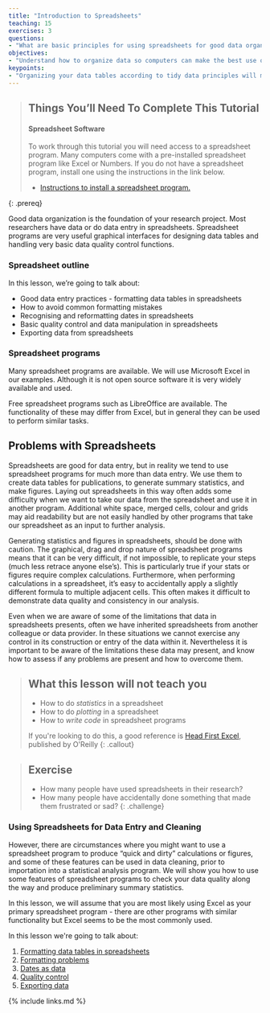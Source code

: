 ```yaml
---
title: "Introduction to Spreadsheets"
teaching: 15
exercises: 3
questions:
- "What are basic principles for using spreadsheets for good data organization?"
objectives:
- "Understand how to organize data so computers can make the best use of the data"
keypoints:
- "Organizing your data tables according to tidy data principles will make them easier for you and others to use for analysis."
---
```


> ## Things You’ll Need To Complete This Tutorial
> #### Spreadsheet Software
> To work through this tutorial you will need access to a spreadsheet program.
> Many computers come with a pre-installed spreadsheet program like Excel
> or Numbers.
> If you do not have a spreadsheet program, install one using the instructions
> in the link below.
> * [Instructions to install a spreadsheet program.]({{site.baseurl}}/setup.html)
>
{: .prereq}

Good data organization is the foundation of your research
project. Most researchers have data or do data entry in
spreadsheets. Spreadsheet programs are very useful graphical
interfaces for designing data tables and handling very basic data
quality control functions.

### Spreadsheet outline

In this lesson, we’re going to talk about:

- Good data entry practices - formatting data tables in spreadsheets
- How to avoid common formatting mistakes
- Recognising and reformatting dates in spreadsheets
- Basic quality control and data manipulation in spreadsheets
- Exporting data from spreadsheets

### Spreadsheet programs

Many spreadsheet programs are available. We will use Microsoft Excel in our examples.
Although it is not open source software it is very widely available and used.

Free spreadsheet programs such as LibreOffice are available.
The functionality of these may differ from Excel, but in general they can be used to perform similar tasks.

## Problems with Spreadsheets

Spreadsheets are good for data entry,
but in reality we tend to use spreadsheet programs for much more than data entry.
We use them to create data tables for publications,
to generate summary statistics,
and make figures.
Laying out spreadsheets in this way often adds some difficulty when we want
to take our data from the spreadsheet and use it in another program.
Additional white space, merged cells, colour and grids
may aid readability but are not easily handled by other programs
that take our spreadsheet as an input to further analysis.

Generating statistics and figures in spreadsheets, should be done with caution.
The graphical, drag and drop nature of spreadsheet programs means that it can be very difficult, if not impossible, to replicate your steps (much less retrace anyone else’s).
This is particularly true if your stats or figures require complex calculations.
Furthermore, when performing calculations in a spreadsheet, it’s easy to accidentally apply a slightly different formula to multiple adjacent cells.
This often makes it difficult to demonstrate data quality and consistency in our analysis.

Even when we are aware of some of the limitations that data in spreadsheets presents,
often we have inherited spreadsheets from another colleague or data provider.
In these situations we cannot exercise any control in its construction
or entry of the data within it.
Nevertheless it is important to be aware of the limitations these data may present, and know how to assess if any problems are present and how to overcome them.

> ## What this lesson will not teach you
> 
> - How to do *statistics* in a spreadsheet
> - How to do *plotting* in a spreadsheet
> - How to *write code* in spreadsheet programs
> 
> If you're looking to do this, a good reference is
> [Head First Excel](https://www.amazon.com/Head-First-Excel-learners-spreadsheets/dp/0596807694/ref=sr_1_1?ie=UTF8&qid=1491594584&sr=8-1&keywords=head+first+excel), published by O'Reilly
{: .callout}

> ## Exercise
> - How many people have used spreadsheets in their research?
> - How many people have accidentally done something that made them
> frustrated or sad?
{: .challenge}


### Using Spreadsheets for Data Entry and Cleaning

However, there are circumstances where you might want to use a spreadsheet 
program to produce “quick and dirty” calculations or figures, and some of 
these features can be used in data cleaning, prior to importation into a 
statistical analysis program. We will show you how to use some features of 
spreadsheet programs to check your data quality along the way and produce 
preliminary summary statistics.

In this lesson, we will assume that you are most likely using Excel as
your primary spreadsheet program - there are other programs with similar functionality but Excel seems
to be the most commonly used.

In this lesson we're going to talk about:

1. [Formatting data tables in spreadsheets](../04-format-data/)
2. [Formatting problems](../05-common-mistakes/)
3. [Dates as data](../06-dates-as-data/)
4. [Quality control](../07-quality-assurance/)
5. [Exporting data](../08-exporting-data/)

{% include links.md %}
